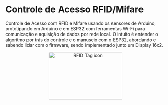 # Controle de Acesso RFID/Mifare
Controle de Acesso com RFID e Mifare usando os sensores de Arduino, prototipando em Arduino e em ESP32 com ferramentas Wi-Fi para comunicação e aquisição de dados por rede local. O intuito é entender o algoritmo por trás do controle e o manuseio com o ESP32, abordando e sabendo lidar com o firmware, sendo implementado junto um Display 16x2.
<p align="center">
  <img src="https://journals.researchparks.org/public/journals/2/article_177_cover_en_US.png" alt="RFID Tag icon" height="150" width="230" />
</p>

